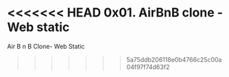 <<<<<<< HEAD
0x01. AirBnB clone - Web static
=======
Air B n B Clone- Web Static
>>>>>>> 5a75ddb206118e0b4766c25c00a04f97f74d63f2
